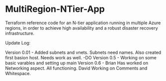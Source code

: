 # MultiRegion-NTier-App
Terraform reference code for an N-tier application running in multiple Azure regions, in order to achieve high availability and a robust disaster recovery infrastructure.

Update Log:

Version 0.01 - Added subnets and vnets. Subnets need names. Also created first basion host. Needs work as well. -DO
Version 0.5 - Working on some basic varables and setting up main
Version 0.6 - Brian Has worked on Networking aspect. All functioning. David Working on Comments and Whitespace.
